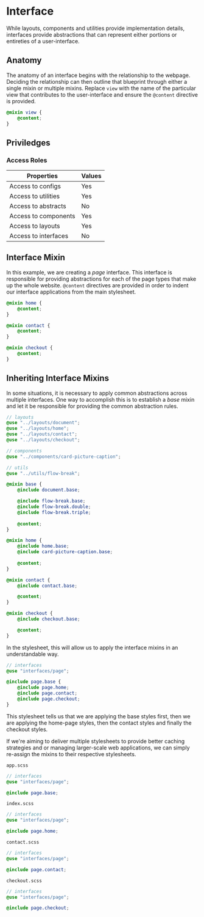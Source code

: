 # Interface

While layouts, components and utilities provide implementation details, interfaces provide abstractions that can represent either portions or entireties of a user-interface.



## Anatomy

The anatomy of an interface begins with the relationship to the webpage. Deciding the relationship can then outline that blueprint through either a single mixin or multiple mixins. Replace `view` with the name of the particular view that contributes to the user-interface and ensure the `@content` directive is provided.

```scss
@mixin view {
    @content;
}
```

## Priviledges

### Access Roles

| Properties | Values |
| ----------- | ----------- |
| Access to configs | Yes |
| Access to utilities | Yes |
| Access to abstracts | No |
| Access to components | Yes |
| Access to layouts | Yes |
| Access to interfaces | No |

## Interface Mixin

In this example, we are creating a *page* interface. This interface is responsible for providing abstractions for each of the page types that make up the whole website. `@content` directives are provided in order to indent our interface applications from the main stylesheet.

```scss
@mixin home {
    @content;
}

@mixin contact {
    @content;
}

@mixin checkout {
    @content;
}
```


## Inheriting Interface Mixins

In some situations, it is necessary to apply common abstractions across multiple interfaces. One way to accomplish this is to establish a *base* mixin and let it be responsible for providing the common abstraction rules.


```scss
// layouts
@use "../layouts/document";
@use "../layouts/home";
@use "../layouts/contact";
@use "../layouts/checkout";

// components
@use "../components/card-picture-caption";

// utils
@use "../utils/flow-break";

@mixin base {
    @include document.base;

    @include flow-break.base;
    @include flow-break.double;
    @include flow-break.triple;
    
    @content;
}

@mixin home {
    @include home.base;
    @include card-picture-caption.base;
    
    @content;
}

@mixin contact {
    @include contact.base;

    @content;
}

@mixin checkout {
    @include checkout.base;

    @content;
}
```

In the stylesheet, this will allow us to apply the interface mixins in an understandable way.

```scss
// interfaces
@use "interfaces/page";

@include page.base {
    @include page.home;
    @include page.contact;
    @include page.checkout;
}
```

This stylesheet tells us that we are applying the base styles first, then we are applying the home-page styles, then the contact styles and finally the checkout styles.

If we're aiming to deliver multiple stylesheets to provide better caching strategies and or managing larger-scale web applications, we can simply re-assign the mixins to their respective stylesheets.

`app.scss`
```scss
// interfaces
@use "interfaces/page";

@include page.base;
```

`index.scss`
```scss
// interfaces
@use "interfaces/page";

@include page.home;
```

`contact.scss`
```scss
// interfaces
@use "interfaces/page";

@include page.contact;
```

`checkout.scss`
```scss
// interfaces
@use "interfaces/page";

@include page.checkout;
```